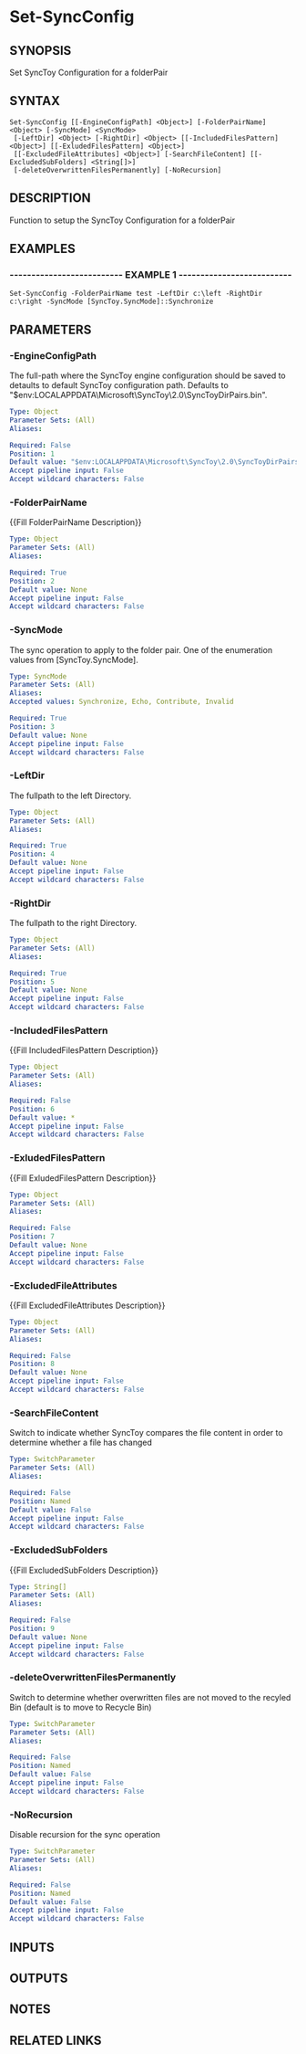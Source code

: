 # Set-SyncConfig

## SYNOPSIS
Set SyncToy Configuration for a folderPair

## SYNTAX

```
Set-SyncConfig [[-EngineConfigPath] <Object>] [-FolderPairName] <Object> [-SyncMode] <SyncMode>
 [-LeftDir] <Object> [-RightDir] <Object> [[-IncludedFilesPattern] <Object>] [[-ExludedFilesPattern] <Object>]
 [[-ExcludedFileAttributes] <Object>] [-SearchFileContent] [[-ExcludedSubFolders] <String[]>]
 [-deleteOverwrittenFilesPermanently] [-NoRecursion]
```

## DESCRIPTION
Function to setup the SyncToy Configuration for a folderPair

## EXAMPLES

### -------------------------- EXAMPLE 1 --------------------------
```
Set-SyncConfig -FolderPairName test -LeftDir c:\left -RightDir c:\right -SyncMode [SyncToy.SyncMode]::Synchronize
```

## PARAMETERS

### -EngineConfigPath
The full-path where the SyncToy engine configuration should be saved to detaults to default SyncToy configuration path. 
Defaults to "$env:LOCALAPPDATA\Microsoft\SyncToy\2.0\SyncToyDirPairs.bin".

```yaml
Type: Object
Parameter Sets: (All)
Aliases: 

Required: False
Position: 1
Default value: "$env:LOCALAPPDATA\Microsoft\SyncToy\2.0\SyncToyDirPairs.bin"
Accept pipeline input: False
Accept wildcard characters: False
```

### -FolderPairName
{{Fill FolderPairName Description}}

```yaml
Type: Object
Parameter Sets: (All)
Aliases: 

Required: True
Position: 2
Default value: None
Accept pipeline input: False
Accept wildcard characters: False
```

### -SyncMode
The sync operation to apply to the folder pair.
One of the enumeration values from \[SyncToy.SyncMode\].

```yaml
Type: SyncMode
Parameter Sets: (All)
Aliases: 
Accepted values: Synchronize, Echo, Contribute, Invalid

Required: True
Position: 3
Default value: None
Accept pipeline input: False
Accept wildcard characters: False
```

### -LeftDir
The fullpath to the left Directory.

```yaml
Type: Object
Parameter Sets: (All)
Aliases: 

Required: True
Position: 4
Default value: None
Accept pipeline input: False
Accept wildcard characters: False
```

### -RightDir
The fullpath to the right Directory.

```yaml
Type: Object
Parameter Sets: (All)
Aliases: 

Required: True
Position: 5
Default value: None
Accept pipeline input: False
Accept wildcard characters: False
```

### -IncludedFilesPattern
{{Fill IncludedFilesPattern Description}}

```yaml
Type: Object
Parameter Sets: (All)
Aliases: 

Required: False
Position: 6
Default value: *
Accept pipeline input: False
Accept wildcard characters: False
```

### -ExludedFilesPattern
{{Fill ExludedFilesPattern Description}}

```yaml
Type: Object
Parameter Sets: (All)
Aliases: 

Required: False
Position: 7
Default value: None
Accept pipeline input: False
Accept wildcard characters: False
```

### -ExcludedFileAttributes
{{Fill ExcludedFileAttributes Description}}

```yaml
Type: Object
Parameter Sets: (All)
Aliases: 

Required: False
Position: 8
Default value: None
Accept pipeline input: False
Accept wildcard characters: False
```

### -SearchFileContent
Switch to indicate whether SyncToy compares the file content in order to determine whether a file has changed

```yaml
Type: SwitchParameter
Parameter Sets: (All)
Aliases: 

Required: False
Position: Named
Default value: False
Accept pipeline input: False
Accept wildcard characters: False
```

### -ExcludedSubFolders
{{Fill ExcludedSubFolders Description}}

```yaml
Type: String[]
Parameter Sets: (All)
Aliases: 

Required: False
Position: 9
Default value: None
Accept pipeline input: False
Accept wildcard characters: False
```

### -deleteOverwrittenFilesPermanently
Switch to determine whether overwritten files are not moved to the recyled Bin (default is to move to Recycle Bin)

```yaml
Type: SwitchParameter
Parameter Sets: (All)
Aliases: 

Required: False
Position: Named
Default value: False
Accept pipeline input: False
Accept wildcard characters: False
```

### -NoRecursion
Disable recursion for the sync operation

```yaml
Type: SwitchParameter
Parameter Sets: (All)
Aliases: 

Required: False
Position: Named
Default value: False
Accept pipeline input: False
Accept wildcard characters: False
```

## INPUTS

## OUTPUTS

## NOTES

## RELATED LINKS

